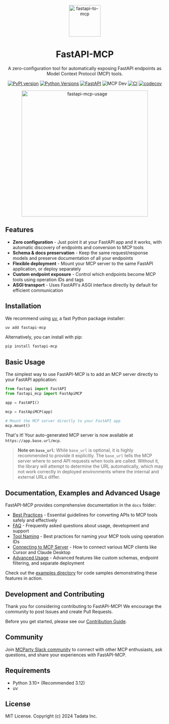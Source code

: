<p align="center"><a href="https://github.com/tadata-org/fastapi_mcp"><img src="https://github.com/user-attachments/assets/7e44e98b-a0ba-4aff-a68a-4ffee3a6189c" alt="fastapi-to-mcp" height=100/></a></p>
<h1 align="center">FastAPI-MCP</h1>
<p align="center">A zero-configuration tool for automatically exposing FastAPI endpoints as Model Context Protocol (MCP) tools.</p>
<div align="center">

[![PyPI version](https://badge.fury.io/py/fastapi-mcp.svg)](https://pypi.org/project/fastapi-mcp/)
[![Python Versions](https://img.shields.io/pypi/pyversions/fastapi-mcp.svg)](https://pypi.org/project/fastapi-mcp/)
[![FastAPI](https://img.shields.io/badge/FastAPI-009485.svg?logo=fastapi&logoColor=white)](#)
![](https://badge.mcpx.dev?type=dev 'MCP Dev')
[![CI](https://github.com/tadata-org/fastapi_mcp/actions/workflows/ci.yml/badge.svg)](https://github.com/tadata-org/fastapi_mcp/actions/workflows/ci.yml)
[![codecov](https://codecov.io/gh/tadata-org/fastapi_mcp/branch/main/graph/badge.svg)](https://codecov.io/gh/tadata-org/fastapi_mcp)

</div>

<p align="center"><a href="https://github.com/tadata-org/fastapi_mcp"><img src="https://github.com/user-attachments/assets/b205adc6-28c0-4e3c-a68b-9c1a80eb7d0c" alt="fastapi-mcp-usage" height="400"/></a></p>


## Features

- **Zero configuration** - Just point it at your FastAPI app and it works, with automatic discovery of endpoints and conversion to MCP tools
- **Schema & docs preservation** - Keep the same request/response models and preserve documentation of all your endpoints
- **Flexible deployment** - Mount your MCP server to the same FastAPI application, or deploy separately
- **Custom endpoint exposure** - Control which endpoints become MCP tools using operation IDs and tags
- **ASGI transport** - Uses FastAPI's ASGI interface directly by default for efficient communication

## Installation

We recommend using [uv](https://docs.astral.sh/uv/), a fast Python package installer:

```bash
uv add fastapi-mcp
```

Alternatively, you can install with pip:

```bash
pip install fastapi-mcp
```

## Basic Usage

The simplest way to use FastAPI-MCP is to add an MCP server directly to your FastAPI application:

```python
from fastapi import FastAPI
from fastapi_mcp import FastApiMCP

app = FastAPI()

mcp = FastApiMCP(app)

# Mount the MCP server directly to your FastAPI app
mcp.mount()
```

That's it! Your auto-generated MCP server is now available at `https://app.base.url/mcp`. 

> **Note on `base_url`**: While `base_url` is optional, it is highly recommended to provide it explicitly. The `base_url` tells the MCP server where to send API requests when tools are called. Without it, the library will attempt to determine the URL automatically, which may not work correctly in deployed environments where the internal and external URLs differ.

## Documentation, Examples and Advanced Usage

FastAPI-MCP provides comprehensive documentation in the `docs` folder:
- [Best Practices](docs/00_BEST_PRACTICES.md) - Essential guidelines for converting APIs to MCP tools safely and effectively
- [FAQ](docs/00_FAQ.md) - Frequently asked questions about usage, development and support
- [Tool Naming](docs/01_tool_naming.md) - Best practices for naming your MCP tools using operation IDs
- [Connecting to MCP Server](docs/02_connecting_to_the_mcp_server.md) - How to connect various MCP clients like Cursor and Claude Desktop
- [Advanced Usage](docs/03_advanced_usage.md) - Advanced features like custom schemas, endpoint filtering, and separate deployment

Check out the [examples directory](examples) for code samples demonstrating these features in action.

## Development and Contributing

Thank you for considering contributing to FastAPI-MCP! We encourage the community to post Issues and create Pull Requests.

Before you get started, please see our [Contribution Guide](CONTRIBUTING.md).

## Community

Join [MCParty Slack community](https://join.slack.com/t/themcparty/shared_invite/zt-30yxr1zdi-2FG~XjBA0xIgYSYuKe7~Xg) to connect with other MCP enthusiasts, ask questions, and share your experiences with FastAPI-MCP.

## Requirements

- Python 3.10+ (Recommended 3.12)
- uv

## License

MIT License. Copyright (c) 2024 Tadata Inc.
